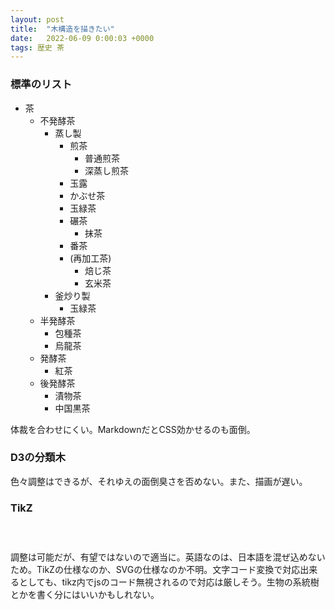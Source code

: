 ```yaml
---
layout: post
title:  "木構造を描きたい"
date:   2022-06-09 0:00:03 +0000
tags: 歴史 茶
---
```


### 標準のリスト
- 茶
  - 不発酵茶
    - 蒸し製
      - 煎茶
        - 普通煎茶
        - 深蒸し煎茶
      - 玉露
      - かぶせ茶
      - 玉緑茶
      - 碾茶
        - 抹茶
      - 番茶
      - (再加工茶)
        - 焙じ茶
        - 玄米茶
    - 釜炒り製
      - 玉緑茶
  - 半発酵茶
    - 包種茶
    - 烏龍茶
  - 発酵茶
    - 紅茶
  - 後発酵茶
    - 漬物茶
    - 中国黒茶

体裁を合わせにくい。MarkdownだとCSS効かせるのも面倒。

### D3の分類木

<div id="app"></div>

<script type="module">

import * as d3 from "https://cdn.skypack.dev/d3@7";
const DATA = {
  name: "茶",
  children: [
    {
      name: "不発酵茶",
      children: [
        {
          name: "蒸し製",
          children: [
            {
              name: "煎茶",
              children: [
                {
                  name: "普通煎茶",
                },
                {
                  name: "深蒸し煎茶",
                },
              ]
            },
            {
              name: "玉露",
            },
            {
              name: "かぶせ茶",
              children: [],
            },
            {
              name: "玉緑茶",
              children: [],
            },
            {
              name: "碾茶",
              children: [
                {
                  name: "抹茶",
                }
              ],
            },
            {
              name: "番茶",
              children: [],
            },
            {
              name: "(再加工茶)",
              children: [
                {
                  name: "焙じ茶"
                },
                {
                  name: "玄米茶"
                }
              ],
            },
          ]
        },
        {
          name: "釜炒り製",
          children: [
            {
              name: "玉緑茶"
            }
          ]
        },
      ]
    },
    {
      name: "半発酵茶",
      children: [
        {
          children: [
            {
              name: "包種茶"
            },
            {
              name: "烏龍茶"
            }
          ]
        }
      ]
    },
    {
      name: "発酵茶",
      children: [
        {
          children: [
            {
              name: "紅茶"
            }
          ]
        }
      ]
    },
    {
      name: "後発酵茶",
      children: [
        {
          children: [
            {
              name: "漬物茶"
            },
            {
              name: "中国黒茶"
            }
          ]
        }
      ]
    }
  ]
}

const width = window.innerWidth;
const height = window.innerWidth;

const tree = (data) => {
  const root = d3.hierarchy(data);
  root.dx = 20;
  root.dy = width / (root.height + 1);
  return d3.tree().nodeSize([root.dx, root.dy])(root);
};

const root = tree(DATA);

const svg = d3.create("svg").attr("viewBox", [0, -height/4, width, height]);

const g = svg
  .append("g")
  .attr("font-family", "sans-serif")
  .attr("font-size", 12)
  .attr("transform", `translate(${root.dx * 2}, ${root.dy})`);

const link = g
  .append("g")
  .attr("fill", "none")
  .attr("stroke", "#555")
  .attr("stroke-opacity", 0.4)
  .attr("stroke-width", 1.5)
  .selectAll("path")
  .data(root.links())
  .join("path")
  .attr(
    "d",
    d3
      .linkHorizontal()
      .x((d) => d.y)
      .y((d) => d.x)
  );

const node = g
  .append("g")
  .attr("stroke-linejoin", "round")
  .attr("stroke-width", 3)
  .selectAll("g")
  .data(root.descendants())
  .join("g")
  .attr("transform", (d) => `translate(${d.y}, ${d.x})`)
  .on("click", (e, d) => clicked(d));

node
  .append("text")
  .attr("x", 0)
  .attr("dy", "0.31em")
  .attr("text-anchor", "end")
  .text((d) => d.data.name)
  .clone(true)
  .lower()
  .attr("stroke", "white");

document.getElementById("app").append(svg.node());

const clicked = (d) => {
  const paths = d3.selectAll("path");
  const ancestors = d.ancestors();
  console.log(paths);
  paths.style("stroke", "#555").style("stroke-opacity", 0.4);

  paths
    .filter((n) => {
      return ancestors.includes(n.target);
    })
    .style("stroke", "red")
    .style("stroke-opacity", 1);
};


</script>

色々調整はできるが、それゆえの面倒臭さを否めない。また、描画が遅い。

### TikZ

<div style="display: flex; justify-content: center;">
<p></p>
<script type="text/tikz">
\begin{tikzpicture}[
  level 1/.style={sibling distance=30mm},
  level 2/.style={sibling distance=10mm}
]
\node {Tea} [grow=right]
  child { node {Unfermented tea}
    child { node {} }
    child { node {} }
  }
  child { node {Semi-fermented tea}
    child { node {} }
  }
  child { node {Fermented tea}
    child { node {} }
  }
  child { node {Post-fermented tea}
    child { node {} }
    child { node {} }
  };
\end{tikzpicture}
</script>
</div>

調整は可能だが、有望ではないので適当に。英語なのは、日本語を混ぜ込めないため。TikZの仕様なのか、SVGの仕様なのか不明。文字コード変換で対応出来るとしても、tikz内でjsのコード無視されるので対応は厳しそう。生物の系統樹とかを書く分にはいいかもしれない。